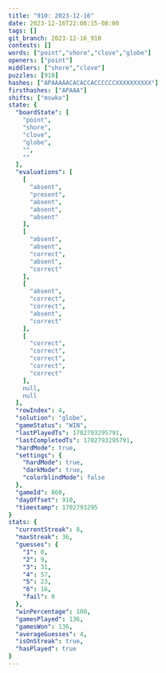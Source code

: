 ```yaml
---
title: "910: 2023-12-16"
date: 2023-12-16T22:08:15-08:00
tags: []
git_branch: 2023-12-16_910
contests: []
words: ["point","shore","clove","globe"]
openers: ["point"]
middlers: ["shore","clove"]
puzzles: [910]
hashes: ["APAAAAACACACCACCCCCCXXXXXXXXXX"]
firsthashes: ["APAAA"]
shifts: ["mswko"]
state: {
  "boardState": [
    "point",
    "shore",
    "clove",
    "globe",
    "",
    ""
  ],
  "evaluations": [
    [
      "absent",
      "present",
      "absent",
      "absent",
      "absent"
    ],
    [
      "absent",
      "absent",
      "correct",
      "absent",
      "correct"
    ],
    [
      "absent",
      "correct",
      "correct",
      "absent",
      "correct"
    ],
    [
      "correct",
      "correct",
      "correct",
      "correct",
      "correct"
    ],
    null,
    null
  ],
  "rowIndex": 4,
  "solution": "globe",
  "gameStatus": "WIN",
  "lastPlayedTs": 1702793295791,
  "lastCompletedTs": 1702793295791,
  "hardMode": true,
  "settings": {
    "hardMode": true,
    "darkMode": true,
    "colorblindMode": false
  },
  "gameId": 860,
  "dayOffset": 910,
  "timestamp": 1702793295
}
stats: {
  "currentStreak": 8,
  "maxStreak": 36,
  "guesses": {
    "1": 0,
    "2": 9,
    "3": 31,
    "4": 57,
    "5": 23,
    "6": 16,
    "fail": 0
  },
  "winPercentage": 100,
  "gamesPlayed": 136,
  "gamesWon": 136,
  "averageGuesses": 4,
  "isOnStreak": true,
  "hasPlayed": true
}
---
```

<!-- more -->
